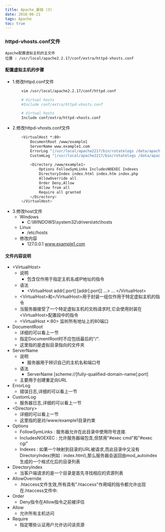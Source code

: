 ```yaml
---
title: Apache_基础 (3)
date: 2018-06-21
tags: Apache
toc: true
---
```


### httpd-vhosts.conf文件
    Apache配置虚拟主机的主文件
    位置 : /usr/local/apache2.2.17/conf/extra/httpd-vhosts.conf

<!-- more -->

#### 配置虚拟主机的步骤
- 1.修改httpd.conf文件
    ```bash
        vim /usr/local/apache2.2.17/conf/httpd.conf

        # Virtual hosts
        #Include conf/extra/httpd-vhosts.conf

        # Virtual hosts
        Include conf/extra/httpd-vhosts.conf
    ```
- 2.修改httpd-vhosts.conf文件
    ```bash
        <VirtualHost *:80>
            DocumentRoot /www/example1
            ServerName www.example1.com
            ErrorLog "|/usr/local/apache2217/bin/rotatelogs /data/apache_log/errlog_example1_log_%Y%m%d 86400 480"
            CustomLog "|/usr/local/apache2217/bin/rotatelogs /data/apache_log/access_log_%Y%m%d 86400 480" common
            
            <Directory /www/example1>
                Options FollowSymLinks IncludesNOEXEC Indexes
                DirectoryIndex index.html index.htm index.php
                AllowOverride all
                Order Deny,Allow
                Allow from all
                Require all granted
            </Directory>
        </VirtualHost>
    ```
- 3.修改host文件
    * Windows
        * C:\WINDOWS\system32\drivers\etc\hosts
    * Linux
        * /etc/hosts
    * 修改内容
        * 127.0.0.1       www.example1.com

#### 文件内容说明
- &lt;VirtualHost>
    * 说明
        * 包含仅作用于指定主机名或IP地址的指令
    * 语法
        * &lt;VirtualHost addr[:port] [addr[:port]] ...> ... &lt;/VirtualHost>
    * &lt;VirtualHost>和&lt;/VirtualHost>用于封装一组仅作用于特定虚拟主机的指令
    * 当服务器接受了一个特定虚拟主机的文档请求时,它会使用封装在&lt;VirtualHost>配置段中的指令
    * &lt;VirtualHost *:80> 监听所有地址上的80端口
- DocumentRoot 
    * 详细的可以看上一节
    * 指定DocumentRoot时不应包括最后的"/".
    * 这里指的是虚拟目录指向的文件夹
- ServerName
    * 说明
        * 服务器用于辨识自己的主机名和端口号
    * 语法
        * ServerName [scheme://]fully-qualified-domain-name[:port]
    * 主要用于创建重定向URL
- ErrorLog
    * 错误日志,详细的可以看上一节
- CustomLog
    * 服务器日志,详细的可以看上一节
- &lt;Directory> 
    * 详细的可以看上一节
    * 这里指的是对/www/example1目录约束
- Options
    * FollowSymLinks : 服务器允许在此目录中使用符号连接.
    * IncludesNOEXEC : 允许服务器端包含,但禁用"#exec cmd"和"#exec cgi"
    * Indexes : 如果一个映射到目录的URL被请求,而此目录中又没有DirectoryIndex(例如 : index.html),那么服务器会返回由mod_autoindex生成的一个格式化后的目录列表
- DirectoryIndex
    * 当客户端请求的是一个目录是首先寻找相应的资源列表
- AllowOverride
    * .htaccess文件生效,所有具有".htaccess"作用域的指令都允许出现在.htaccess文件中.
- Order
    * Deny指令在Allow指令之前被评估
- Allow
    * 允许所有主机访问
- Require
    * 指定哪些认证用户允许访问该资源

